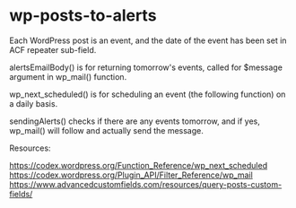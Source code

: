 # wp-posts-to-alerts

Each WordPress post is an event, and the date of the event has been set in ACF repeater sub-field.

alertsEmailBody() is for returning tomorrow's events, called for $message argument in wp_mail() function.  

wp_next_scheduled() is for scheduling an event (the following function) on a daily basis.

sendingAlerts() checks if there are any events tomorrow, and if yes, wp_mail() will follow and actually send the message.

Resources:

https://codex.wordpress.org/Function_Reference/wp_next_scheduled <br>
https://codex.wordpress.org/Plugin_API/Filter_Reference/wp_mail <br>
https://www.advancedcustomfields.com/resources/query-posts-custom-fields/
